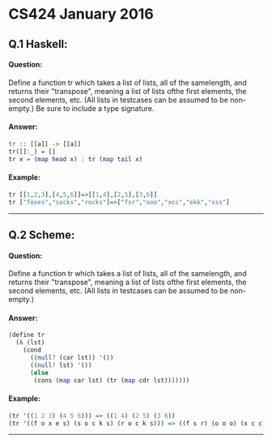 # CS424 January 2016

## Q.1 Haskell:
#### Question:
Define a function tr which takes a list of lists, all of the samelength, and returns their "transpose", meaning a list of lists ofthe first elements, the second elements, etc.  (All lists in testcases can be assumed to be non-empty.)  Be sure to include a type signature.

#### Answer:
``` Haskell
tr :: [[a]] -> [[a]]
tr([]:_) = []
tr x = (map head x) : tr (map tail x)
```

#### Example:
``` Haskell
tr [[1,2,3],[4,5,6]]=>[[1,4],[2,5],[3,6]]
tr ["foxes","socks","rocks"]=>["fsr","ooo","xcc","ekk","sss"]
```

---

## Q.2 Scheme:
#### Question:
Define a function tr which takes a list of lists, all of the samelength, and returns their "transpose", meaning a list of lists ofthe first elements, the second elements, etc.  (All lists in testcases can be assumed to be non-empty.)

#### Answer:
``` Haskell
(define tr
  (λ (lst)
    (cond
      ((null? (car lst)) '())
      ((null? lst) '())
      (else
       (cons (map car lst) (tr (map cdr lst)))))))
```

#### Example:
``` Haskell
(tr '((1 2 3) (4 5 6))) => ((1 4) (2 5) (3 6))
(tr '((f o x e s) (s o c k s) (r o c k s))) => ((f s r) (o o o) (x c c) (e k k) (s s s))
```

---
